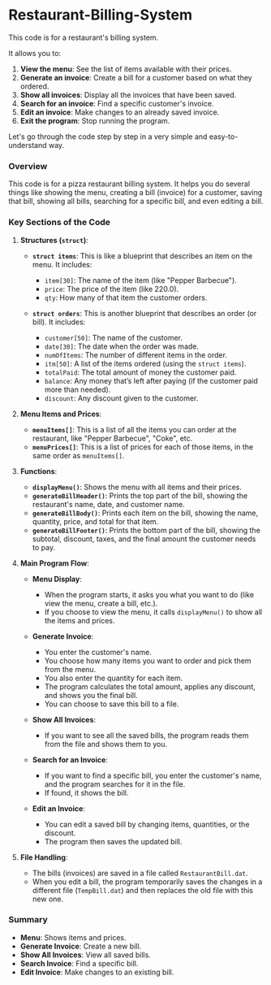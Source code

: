 # Restaurant-Billing-System
This code is for a restaurant's billing system.

It allows you to:

1. **View the menu**: See the list of items available with their prices.
2. **Generate an invoice**: Create a bill for a customer based on what they ordered.
3. **Show all invoices**: Display all the invoices that have been saved.
4. **Search for an invoice**: Find a specific customer's invoice.
5. **Edit an invoice**: Make changes to an already saved invoice.
6. **Exit the program**: Stop running the program.


Let's go through the code step by step in a very simple and easy-to-understand way.

### Overview
This code is for a pizza restaurant billing system. It helps you do several things like showing the menu, creating a bill (invoice) for a customer, saving that bill, showing all bills, searching for a specific bill, and even editing a bill.

### Key Sections of the Code

1. **Structures (`struct`)**:
   - **`struct items`**: This is like a blueprint that describes an item on the menu. It includes:
     - `item[30]`: The name of the item (like "Pepper Barbecue").
     - `price`: The price of the item (like 220.0).
     - `qty`: How many of that item the customer orders.

   - **`struct orders`**: This is another blueprint that describes an order (or bill). It includes:
     - `customer[50]`: The name of the customer.
     - `date[30]`: The date when the order was made.
     - `numOfItems`: The number of different items in the order.
     - `itm[50]`: A list of the items ordered (using the `struct items`).
     - `totalPaid`: The total amount of money the customer paid.
     - `balance`: Any money that’s left after paying (if the customer paid more than needed).
     - `discount`: Any discount given to the customer.

2. **Menu Items and Prices**:
   - **`menuItems[]`**: This is a list of all the items you can order at the restaurant, like "Pepper Barbecue", "Coke", etc.
   - **`menuPrices[]`**: This is a list of prices for each of those items, in the same order as `menuItems[]`.

3. **Functions**:
   - **`displayMenu()`**: Shows the menu with all items and their prices.
   - **`generateBillHeader()`**: Prints the top part of the bill, showing the restaurant's name, date, and customer name.
   - **`generateBillBody()`**: Prints each item on the bill, showing the name, quantity, price, and total for that item.
   - **`generateBillFooter()`**: Prints the bottom part of the bill, showing the subtotal, discount, taxes, and the final amount the customer needs to pay.

4. **Main Program Flow**:
   - **Menu Display**:
     - When the program starts, it asks you what you want to do (like view the menu, create a bill, etc.).
     - If you choose to view the menu, it calls `displayMenu()` to show all the items and prices.
  
   - **Generate Invoice**:
     - You enter the customer's name.
     - You choose how many items you want to order and pick them from the menu.
     - You also enter the quantity for each item.
     - The program calculates the total amount, applies any discount, and shows you the final bill.
     - You can choose to save this bill to a file.
  
   - **Show All Invoices**:
     - If you want to see all the saved bills, the program reads them from the file and shows them to you.
  
   - **Search for an Invoice**:
     - If you want to find a specific bill, you enter the customer's name, and the program searches for it in the file.
     - If found, it shows the bill.

   - **Edit an Invoice**:
     - You can edit a saved bill by changing items, quantities, or the discount.
     - The program then saves the updated bill.

5. **File Handling**:
   - The bills (invoices) are saved in a file called `RestaurantBill.dat`.
   - When you edit a bill, the program temporarily saves the changes in a different file (`TempBill.dat`) and then replaces the old file with this new one.

### Summary
- **Menu**: Shows items and prices.
- **Generate Invoice**: Create a new bill.
- **Show All Invoices**: View all saved bills.
- **Search Invoice**: Find a specific bill.
- **Edit Invoice**: Make changes to an existing bill.



